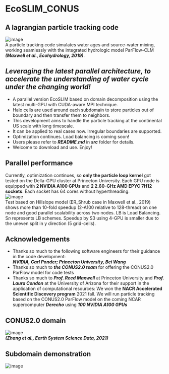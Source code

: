 # EcoSLIM_CONUS
## A lagrangian particle tracking code
![image](https://github.com/aureliayang/EcoSLIM_CONUS/blob/main/imgs/demo.png)                                 
A particle tracking code simulates water ages and source-water mixing, working seamlessly with the integrated hydrologic model ParFlow-CLM ***(Maxwell et al., Ecohydrology, 2019)***.                                                               
## *Leveraging the latest parallel architecture, to accelerate the understanding of water cycle under the changing world!*
* A parallel version EcoSLIM based on domain decomposition using the latest multi-GPU with CUDA-aware MPI technique. 
* Halo cells are used around each subdomain to store particles out of boundary and then transfer them to neighbors. 
* This development aims to handle the particle tracking at the continental US scale with long timescale.
* It can be applied to real cases now. Irregular boundaries are supported.   
* Optimization continues. Load balancing is coming soon!
* Users please refer to ***README.md*** in ***src*** folder for details.
* Welcome to download and use. Enjoy!
## Parallel performance
Currently, optimization continues, so **only the particle loop kernel** got tested on the Della-GPU cluster at Princeton University. Each GPU node is equipped with **2 NVIDIA A100 GPUs** and **2 2.60-GHz AMD EPYC 7H12 sockets**. Each socket has 64 cores without hyperthreading.  
![image](https://github.com/aureliayang/EcoSLIM_CONUS/blob/main/imgs/test1.png)  
Test based on Hillslope model (ER_Shrub case in Maxwell et al., 2019) shows more than 10-fold speedup (2-A100 relative to 128-thread) on one node and good parallel scalability across two nodes. LB is Load Balancing. S*n* represents LB schemes. Speedup by S3 using 4-GPU is smaller due to the uneven split in y direction (5 grid-cells).
## Acknowledgements
* Thanks so much to the following software engineers for their guidance in the code development:  
***NVIDIA, Carl Ponder; Princeton University, Bei Wang***
* Thanks so much to ***the CONUS2.0 team*** for offering the CONUS2.0 ParFlow model for code tests 
* Thanks so much to ***Prof. Reed Maxwell*** at Princeton University and ***Prof. Laura Condon*** at the University of Arizona for their support in the application of computational resources: We won the **NACR Accelerated Scientific Discovery program** 2021 fall. We will run particle tracking based on the CONUS2.0 ParFlow model on the coming NCAR supercomputer ***Derecho*** using ***100 NVIDIA A100 GPUs***
## CONUS2.0 domain
![image](https://github.com/aureliayang/EcoSLIM_CONUS/blob/main/imgs/conus.png)  
***(Zhang et al., Earth System Science Data, 2021)***
## Subdomain demonstration
![image](https://github.com/aureliayang/EcoSLIM_CONUS/blob/main/imgs/subdomain.png)  

